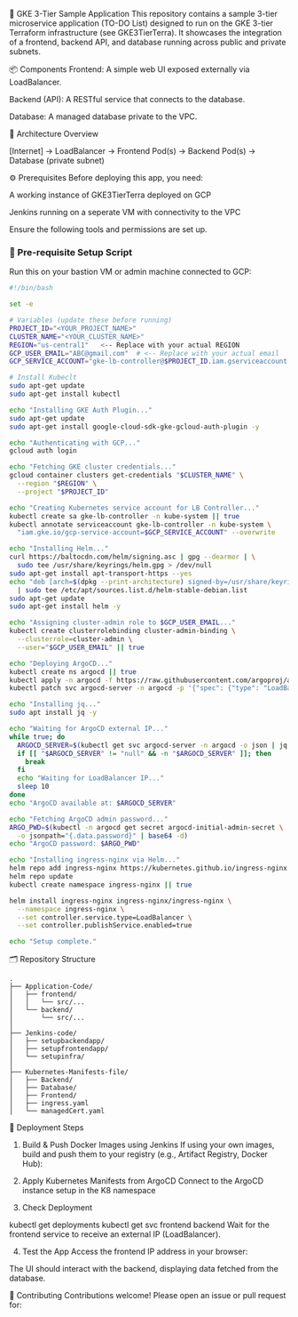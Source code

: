 🧩 GKE 3-Tier Sample Application
This repository contains a sample 3-tier microservice application (TO-DO List) designed to run on the GKE 3-tier Terraform infrastructure (see GKE3TierTerra). It showcases the integration of a frontend, backend API, and database running across public and private subnets.

📦 Components
Frontend: A simple web UI exposed externally via LoadBalancer.

Backend (API): A RESTful service that connects to the database.

Database: A managed database private to the VPC.

🔗 Architecture Overview

[Internet] → LoadBalancer → Frontend Pod(s) → Backend Pod(s) → Database (private subnet)
                                             
⚙️ Prerequisites
Before deploying this app, you need:

A working instance of GKE3TierTerra deployed on GCP

Jenkins running on a seperate VM with connectivity to the VPC

Ensure the following tools and permissions are set up.

### 🔧 Pre-requisite Setup Script

Run this on your bastion VM or admin machine connected to GCP:

```bash
#!/bin/bash

set -e

# Variables (update these before running)
PROJECT_ID="<YOUR_PROJECT_NAME>"
CLUSTER_NAME="<YOUR_CLUSTER_NAME>"
REGION="us-central1"   <-- Replace with your actual REGION
GCP_USER_EMAIL="ABC@gmail.com"  # <-- Replace with your actual email
GCP_SERVICE_ACCOUNT="gke-lb-controller@$PROJECT_ID.iam.gserviceaccount.com"

# Install Kubeclt
sudo apt-get update
sudo apt-get install kubectl

echo "Installing GKE Auth Plugin..."
sudo apt-get update
sudo apt-get install google-cloud-sdk-gke-gcloud-auth-plugin -y

echo "Authenticating with GCP..."
gcloud auth login

echo "Fetching GKE cluster credentials..."
gcloud container clusters get-credentials "$CLUSTER_NAME" \
  --region "$REGION" \
  --project "$PROJECT_ID"

echo "Creating Kubernetes service account for LB Controller..."
kubectl create sa gke-lb-controller -n kube-system || true
kubectl annotate serviceaccount gke-lb-controller -n kube-system \
  "iam.gke.io/gcp-service-account=$GCP_SERVICE_ACCOUNT" --overwrite

echo "Installing Helm..."
curl https://baltocdn.com/helm/signing.asc | gpg --dearmor | \
  sudo tee /usr/share/keyrings/helm.gpg > /dev/null
sudo apt-get install apt-transport-https --yes
echo "deb [arch=$(dpkg --print-architecture) signed-by=/usr/share/keyrings/helm.gpg] https://baltocdn.com/helm/stable/debian/ all main" \
  | sudo tee /etc/apt/sources.list.d/helm-stable-debian.list
sudo apt-get update
sudo apt-get install helm -y

echo "Assigning cluster-admin role to $GCP_USER_EMAIL..."
kubectl create clusterrolebinding cluster-admin-binding \
  --clusterrole=cluster-admin \
  --user="$GCP_USER_EMAIL" || true

echo "Deploying ArgoCD..."
kubectl create ns argocd || true
kubectl apply -n argocd -f https://raw.githubusercontent.com/argoproj/argo-cd/v2.4.7/manifests/install.yaml
kubectl patch svc argocd-server -n argocd -p '{"spec": {"type": "LoadBalancer"}}'

echo "Installing jq..."
sudo apt install jq -y

echo "Waiting for ArgoCD external IP..."
while true; do
  ARGOCD_SERVER=$(kubectl get svc argocd-server -n argocd -o json | jq -r '.status.loadBalancer.ingress[0].ip')
  if [[ "$ARGOCD_SERVER" != "null" && -n "$ARGOCD_SERVER" ]]; then
    break
  fi
  echo "Waiting for LoadBalancer IP..."
  sleep 10
done
echo "ArgoCD available at: $ARGOCD_SERVER"

echo "Fetching ArgoCD admin password..."
ARGO_PWD=$(kubectl -n argocd get secret argocd-initial-admin-secret \
  -o jsonpath="{.data.password}" | base64 -d)
echo "ArgoCD password: $ARGO_PWD"

echo "Installing ingress-nginx via Helm..."
helm repo add ingress-nginx https://kubernetes.github.io/ingress-nginx
helm repo update
kubectl create namespace ingress-nginx || true

helm install ingress-nginx ingress-nginx/ingress-nginx \
  --namespace ingress-nginx \
  --set controller.service.type=LoadBalancer \
  --set controller.publishService.enabled=true

echo "Setup complete."
```



🗂️ Repository Structure
```
.
├── Application-Code/
│   ├── frontend/
│   │   └── src/...
│   └── backend/
│       └── src/...
│
├── Jenkins-code/
│   ├── setupbackendapp/
│   ├── setupfrontendapp/
│   └── setupinfra/
│
├── Kubernetes-Manifests-file/
│   ├── Backend/
│   ├── Database/
│   ├── Frontend/
│   ├── ingress.yaml
│   └── managedCert.yaml
```
🚀 Deployment Steps
1. Build & Push Docker Images using Jenkins
If using your own images, build and push them to your registry (e.g., Artifact Registry, Docker Hub):


2. Apply Kubernetes Manifests from ArgoCD
Connect to the ArgoCD instance setup in the K8 namespace


3. Check Deployment

kubectl get deployments
kubectl get svc frontend backend
Wait for the frontend service to receive an external IP (LoadBalancer).

4. Test the App
Access the frontend IP address in your browser:

The UI should interact with the backend, displaying data fetched from the database.

🤝 Contributing
Contributions welcome! Please open an issue or pull request for:
